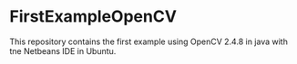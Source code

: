 FirstExampleOpenCV
==================

This repository contains the first example using OpenCV 2.4.8 in java with tne Netbeans IDE in Ubuntu.
